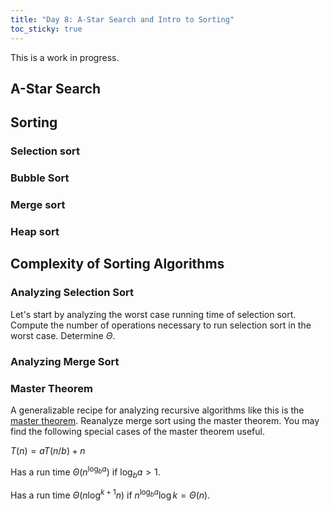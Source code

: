 ```yaml
---
title: "Day 8: A-Star Search and Intro to Sorting"
toc_sticky: true
---
```


This is a work in progress.


## A-Star Search

## Sorting

### Selection sort

### Bubble Sort

### Merge sort

### Heap sort

## Complexity of Sorting Algorithms

### Analyzing Selection Sort

Let's start by analyzing the worst case running time of selection sort.  Compute the number of operations necessary to run selection sort in the worst case.  Determine $\Theta$.

### Analyzing Merge Sort

### Master Theorem

A generalizable recipe for analyzing recursive algorithms like this is the [master theorem](https://en.wikipedia.org/wiki/Master_theorem_(analysis_of_algorithms)).  Reanalyze merge sort using the master theorem.  You may find the following special cases of the master theorem useful.

$T(n) = a T(n/b) + n$

Has a run time $\Theta(n^{\log_{b}{a}})$ if $\log_{b}{a} > 1$.

Has a run time $\Theta(n \log^{k+1} n)$ if $n^{\log_{b}{a}} \log{k} = \Theta(n)$.